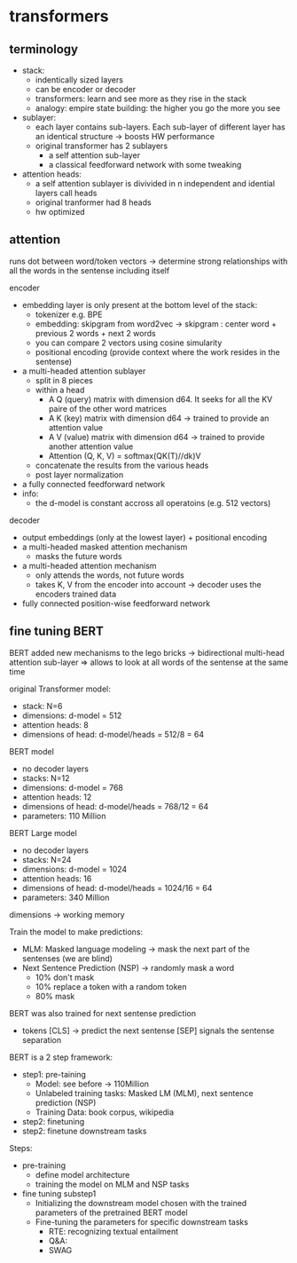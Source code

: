 # transformers

## terminology

- stack:
    - indentically sized layers
    - can be encoder or decoder
    - transformers: learn and see more as they rise in the stack
    - analogy: empire state building: the higher you go the more you see
- sublayer:
    - each layer contains sub-layers. Each sub-layer of different layer has an identical structure -> boosts HW performance
    - original transformer has 2 sublayers
        - a self attention sub-layer
        - a classical feedforward network with some tweaking
- attention heads:
    - a self attention sublayer is divivided in n independent and idential layers call heads
    - original tranformer had 8 heads
    - hw optimized

## attention 

runs dot between word/token vectors -> determine strong relationships with all the words in the sentense including itself

encoder
- embedding layer is only present at the bottom level of the stack:
    - tokenizer e.g. BPE
    - embedding: skipgram from word2vec -> skipgram : center word + previous 2 words + next 2 words
    - you can compare 2 vectors using cosine simularity
    - positional encoding (provide context where the work resides in the sentense)
- a multi-headed attention sublayer
    - split in 8 pieces
    - within a head
        - A Q (query) matrix with dimension d64. It seeks for all the KV paire of the other word matrices
        - A K (key) matrix with dimension d64 -> trained to provide an attention value
        - A V (value) matrix with dimension d64 -> trained to provide another attention value
        - Attention (Q, K, V) = softmax(QK(T)//dk)V
    - concatenate the results from the various heads
    - post layer normalization
- a fully connected feedforward network
- info:
    - the d-model is constant accross all operatoins (e.g. 512 vectors)

decoder
- output embeddings (only at the lowest layer) + positional encoding
- a multi-headed masked attention mechanism
    - masks the future words
- a multi-headed attention mechanism
    - only attends the words, not future words
    - takes K, V from the encoder into account -> decoder uses the encoders trained data
- fully connected position-wise feedforward network

## fine tuning BERT

BERT added new mechanisms to the lego bricks
-> bidirectional multi-head attention sub-layer => allows to look at all words of the sentense at the same time

original Transformer model:
- stack: N=6
- dimensions: d-model = 512
- attention heads: 8
- dimensions of head: d-model/heads = 512/8 = 64

BERT model
- no decoder layers
- stacks: N=12
- dimensions: d-model = 768
- attention heads: 12
- dimensions of head: d-model/heads = 768/12 = 64
- parameters: 110 Million

BERT Large model
- no decoder layers
- stacks: N=24
- dimensions: d-model = 1024
- attention heads: 16
- dimensions of head: d-model/heads = 1024/16 = 64
- parameters: 340 Million

dimensions -> working memory

Train the model to make predictions:
- MLM: Masked language modeling -> mask the next part of the sentenses (we are blind)
- Next Sentence Prediction (NSP) -> randomly mask a word
    - 10% don't mask
    - 10% replace a token with a random token
    - 80% mask

BERT was also trained for next sentense prediction 
- tokens [CLS] -> predict the next sentense [SEP] signals the sentense separation

BERT is a 2 step framework:
- step1: pre-taining
    - Model: see before -> 110Million
    - Unlabeled training tasks: Masked LM (MLM), next sentence prediction (NSP)
    - Training Data: book corpus, wikipedia
- step2: finetuning
- step2: finetune downstream tasks


Steps:
- pre-training
    - define model architecture
    - training the model on MLM and NSP tasks
- fine tuning substep1
    - Initializing the downstream model chosen with the trained parameters of the pretrained BERT model
    - Fine-tuning the parameters for specific downstream tasks
        - RTE: recognizing textual entailment
        - Q&A:
        - SWAG